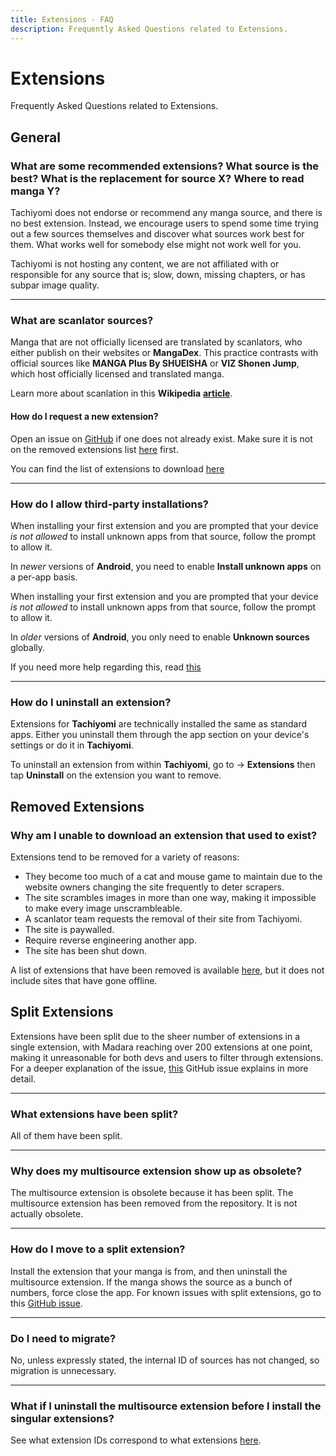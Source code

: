```yaml
---
title: Extensions - FAQ
description: Frequently Asked Questions related to Extensions.
---
```


# Extensions

Frequently Asked Questions related to Extensions.

## General

### What are some recommended extensions? What source is the best? What is the replacement for source X? Where to read manga Y?

Tachiyomi does not endorse or recommend any manga source, and there is no best extension.
Instead, we encourage users to spend some time trying out a few sources themselves and discover what sources work best for them.
What works well for somebody else might not work well for you.


Tachiyomi is not hosting any content, we are not affiliated with or responsible for any source that is; slow, down, missing chapters, or has subpar image quality.

---

### What are scanlator sources?

Manga that are not officially licensed are translated by scanlators, who either publish on their websites or **MangaDex**.
This practice contrasts with official sources like **MANGA Plus By SHUEISHA** or **VIZ Shonen Jump**, which host officially licensed and translated manga.

Learn more about scanlation in this **Wikipedia** [**article**](https://en.wikipedia.org/wiki/Scanlation).

#### How do I request a new extension?

Open an issue on [GitHub](https://github.com/tachiyomiorg/tachiyomi-extensions/issues) if one does not already exist.
Make sure it is not on the removed extensions list [here](https://github.com/tachiyomiorg/tachiyomi-extensions/issues/3475) first.

You can find the list of extensions to download [here](https://tachiyomi.org/extensions/)

---

### How do I allow third-party installations?

When installing your first extension and you are prompted that your device _is not allowed_ to install unknown apps from that source, follow the prompt to allow it.

In _newer_ versions of **Android**, you need to enable **Install unknown apps** on a per-app basis.

When installing your first extension and you are prompted that your device _is not allowed_ to install unknown apps from that source, follow the prompt to allow it.

In _older_ versions of **Android**, you only need to enable **Unknown sources** globally.

If you need more help regarding this, read [this](https://www.theandroidsoul.com/how-to-allow-apps-installation-from-unknown-sources-on-android-9-pie/)

---

### How do I uninstall an extension?

Extensions for **Tachiyomi** are technically installed the same as standard apps.
Either you uninstall them through the app section on your device's settings or do it in **Tachiyomi**.

To uninstall an extension from within **Tachiyomi**, go to → **Extensions** then tap **Uninstall** on the extension you want to remove.

## Removed Extensions

### Why am I unable to download an extension that used to exist?

Extensions tend to be removed for a variety of reasons:

* They become too much of a cat and mouse game to maintain due to the website owners changing the site frequently to deter scrapers.
* The site scrambles images in more than one way, making it impossible to make every image unscrambleable.
* A scanlator team requests the removal of their site from Tachiyomi.
* The site is paywalled.
* Require reverse engineering another app.
* The site has been shut down.

A list of extensions that have been removed is available [here](https://github.com/tachiyomiorg/tachiyomi-extensions/issues/3475), but it does not include sites that have gone offline.

## Split Extensions

Extensions have been split due to the sheer number of extensions in a single extension, with Madara reaching over 200 extensions at one point, making it unreasonable for both devs and users to filter through extensions.
For a deeper explanation of the issue, [this](https://github.com/tachiyomiorg/tachiyomi-extensions/issues/4287) GitHub issue explains in more detail.

---

### What extensions have been split?

All of them have been split.

---

### Why does my multisource extension show up as obsolete?

The multisource extension is obsolete because it has been split.
The multisource extension has been removed from the repository.
It is not actually obsolete.

---

### How do I move to a split extension?

Install the extension that your manga is from, and then uninstall the multisource extension.
If the manga shows the source as a bunch of numbers, force close the app.
For known issues with split extensions, go to this [GitHub issue](https://github.com/tachiyomiorg/tachiyomi-extensions/issues/5672).

---

### Do I need to migrate?

No, unless expressly stated, the internal ID of sources has not changed, so migration is unnecessary.

---

### What if I uninstall the multisource extension before I install the singular extensions?

See what extension IDs correspond to what extensions [here](https://pastebin.com/raw/QX2scdRT).
